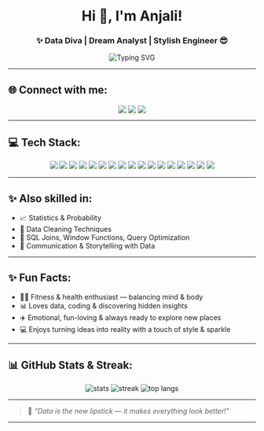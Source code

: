 <h1 align="center">Hi 🤭, I'm Anjali!</h1>
<h3 align="center">✨ Data Diva | Dream Analyst | Stylish Engineer 😎</h3>

<p align="center">
  <img src="https://readme-typing-svg.herokuapp.com?font=Fira+Code&weight=500&size=22&pause=1000&color=F70A85&center=true&vCenter=true&multiline=true&width=700&height=100&lines=💻+Fitness+%2B+Beauty+%2B+Tech+%7C+Living+the+Dream;📊+Exploring+data%2C+code%2C+travel%2C+and+life+with+style+and+heart!" alt="Typing SVG">
</p>

---

## 🌐 Connect with me:
<p align="center">
<a href="http://linkedin.com/in/anjaliagrahari25" target="blank"><img align="center" src="https://img.shields.io/badge/LinkedIn-blue?style=for-the-badge&logo=linkedin" /></a>
<a href="https://github.com/anjali-cool" target="blank"><img align="center" src="https://img.shields.io/badge/GitHub-black?style=for-the-badge&logo=github" /></a>
<a href="https://www.instagram.com/connect_the_dots2507" target="blank"><img align="center" src="https://img.shields.io/badge/Instagram-pink?style=for-the-badge&logo=instagram" /></a>
</p>

---

## 💻 Tech Stack:
<p align="center">

<!-- Programming Languages -->
<img src="https://img.shields.io/badge/C++-00599C?style=for-the-badge&logo=c%2B%2B&logoColor=white"/>
<img src="https://img.shields.io/badge/Java-007396?style=for-the-badge&logo=java&logoColor=white"/>
<img src="https://img.shields.io/badge/Python-3776AB?style=for-the-badge&logo=python&logoColor=white"/>

<!-- Data Analysis Tools -->
<img src="https://img.shields.io/badge/Power BI-F2C811?style=for-the-badge&logo=powerbi&logoColor=black"/>
<img src="https://img.shields.io/badge/Tableau-E97627?style=for-the-badge&logo=tableau&logoColor=white"/>
<img src="https://img.shields.io/badge/Google Data Studio-4285F4?style=for-the-badge&logo=googledrive&logoColor=white"/>
<img src="https://img.shields.io/badge/Excel-217346?style=for-the-badge&logo=microsoft-excel&logoColor=white"/>

<!-- Python Libraries -->
<img src="https://img.shields.io/badge/Pandas-150458?style=for-the-badge&logo=pandas&logoColor=white"/>
<img src="https://img.shields.io/badge/NumPy-013243?style=for-the-badge&logo=numpy&logoColor=white"/>
<img src="https://img.shields.io/badge/Matplotlib-11557C?style=for-the-badge&logo=plotly&logoColor=white"/>

<!-- Databases & SQL -->
<img src="https://img.shields.io/badge/SQL-025E8C?style=for-the-badge&logo=sqlite&logoColor=white"/>
<img src="https://img.shields.io/badge/DBMS-4479A1?style=for-the-badge&logo=mysql&logoColor=white"/>

<!-- Notebooks & Apps -->
<img src="https://img.shields.io/badge/Jupyter-F37626?style=for-the-badge&logo=jupyter&logoColor=white"/>
<img src="https://img.shields.io/badge/Streamlit-FF4B4B?style=for-the-badge&logo=streamlit&logoColor=white"/>

<!-- Collaboration & Design -->
<img src="https://img.shields.io/badge/GitHub-black?style=for-the-badge&logo=github"/>
<img src="https://img.shields.io/badge/Notion-000000?style=for-the-badge&logo=notion&logoColor=white"/>
<img src="https://img.shields.io/badge/Canva-00C4CC?style=for-the-badge&logo=canva&logoColor=white"/>

</p>

---

## ✨ Also skilled in:
- 📈 Statistics & Probability  
- 🧹 Data Cleaning Techniques  
- 🔗 SQL Joins, Window Functions, Query Optimization  
- 📝 Communication & Storytelling with Data  

---

## ✨ Fun Facts:
- 🏋️‍♀️ Fitness & health enthusiast — balancing mind & body
- 📊 Loves data, coding & discovering hidden insights
- ✈️ Emotional, fun-loving & always ready to explore new places
- 💻 Enjoys turning ideas into reality with a touch of style & sparkle

---

## 📊 GitHub Stats & Streak:
<p align="center">
<img src="https://github-readme-stats.vercel.app/api?username=anjali-cool&show_icons=true&theme=radical" alt="stats" />
<img src="https://streak-stats.demolab.com?user=anjali-cool&theme=radical" alt="streak" />
<img src="https://github-readme-stats.vercel.app/api/top-langs/?username=anjali-cool&layout=compact&theme=radical" alt="top langs" />
</p>

---

> 🌟 *“Data is the new lipstick — it makes everything look better!”*

---
